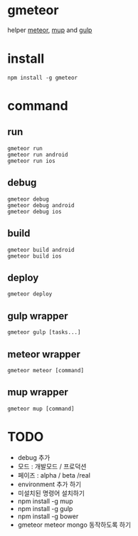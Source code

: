 gmeteor
============
helper [meteor](https://www.meteor.com/), [mup](https://github.com/arunoda/meteor-up) and [gulp](http://gulpjs.com/)

# install
```
npm install -g gmeteor
```

# command
## run
```
gmeteor run
gmeteor run android
gmeteor run ios
```

## debug
```
gmeteor debug
gmeteor debug android
gmeteor debug ios
```

## build
```
gmeteor build android
gmeteor build ios
```

## deploy
```
gmeteor deploy
```

## gulp wrapper
```
gmeteor gulp [tasks...]
```

## meteor wrapper
```
gmeteor meteor [command]
```

## mup wrapper
```
gmeteor mup [command]
```

# TODO
* debug 추가
* 모드 : 개발모드 / 프로덕션
* 페이즈 : alpha / beta /real
* environment 추가 하기
* 미설치된 명령어 설치하기
 * npm install -g mup
 * npm install -g gulp
 * npm install -g bower
* gmeteor meteor mongo 동작하도록 하기
